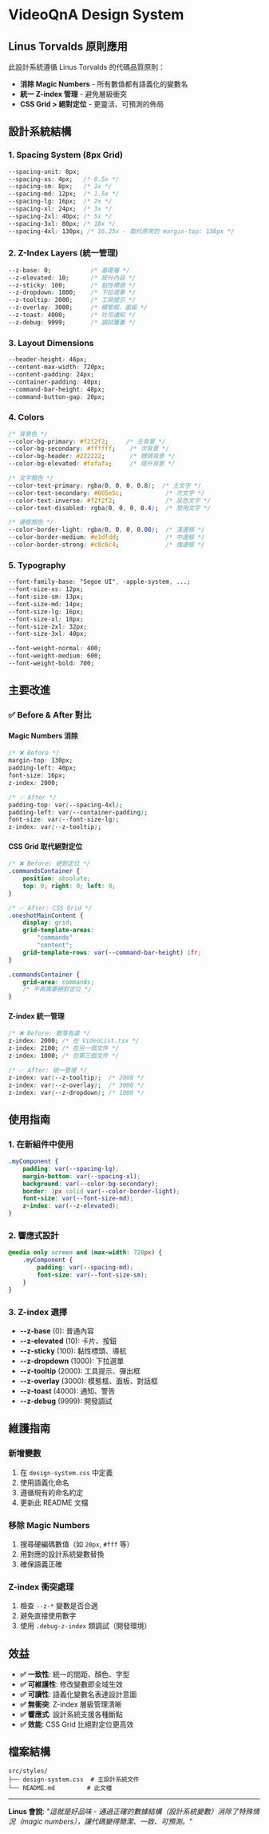 # VideoQnA Design System

## Linus Torvalds 原則應用

此設計系統遵循 Linus Torvalds 的代碼品質原則：
- **消除 Magic Numbers** - 所有數值都有語義化的變數名
- **統一 Z-index 管理** - 避免層級衝突
- **CSS Grid > 絕對定位** - 更靈活、可預測的佈局

## 設計系統結構

### 1. Spacing System (8px Grid)
```css
--spacing-unit: 8px;
--spacing-xs: 4px;   /* 0.5x */
--spacing-sm: 8px;   /* 1x */
--spacing-md: 12px;  /* 1.5x */
--spacing-lg: 16px;  /* 2x */
--spacing-xl: 24px;  /* 3x */
--spacing-2xl: 40px; /* 5x */
--spacing-3xl: 80px; /* 10x */
--spacing-4xl: 130px; /* 16.25x - 取代原來的 margin-top: 130px */
```

### 2. Z-Index Layers (統一管理)
```css
--z-base: 0;           /* 基礎層 */
--z-elevated: 10;      /* 提升內容 */
--z-sticky: 100;       /* 黏性標頭 */
--z-dropdown: 1000;    /* 下拉選單 */
--z-tooltip: 2000;     /* 工具提示 */
--z-overlay: 3000;     /* 模態框、面板 */
--z-toast: 4000;       /* 吐司通知 */
--z-debug: 9999;       /* 調試覆蓋 */
```

### 3. Layout Dimensions
```css
--header-height: 46px;
--content-max-width: 720px;
--content-padding: 24px;
--container-padding: 40px;
--command-bar-height: 48px;
--command-button-gap: 20px;
```

### 4. Colors
```css
/* 背景色 */
--color-bg-primary: #f2f2f2;     /* 主背景 */
--color-bg-secondary: #ffffff;    /* 次背景 */
--color-bg-header: #222222;       /* 標頭背景 */
--color-bg-elevated: #fafafa;     /* 提升背景 */

/* 文字顏色 */
--color-text-primary: rgba(0, 0, 0, 0.8);  /* 主文字 */
--color-text-secondary: #605e5c;            /* 次文字 */
--color-text-inverse: #f2f2f2;              /* 反色文字 */
--color-text-disabled: rgba(0, 0, 0, 0.4);  /* 禁用文字 */

/* 邊框顏色 */
--color-border-light: rgba(0, 0, 0, 0.08);  /* 淺邊框 */
--color-border-medium: #e1dfdd;             /* 中邊框 */
--color-border-strong: #c8c6c4;             /* 強邊框 */
```

### 5. Typography
```css
--font-family-base: "Segoe UI", -apple-system, ...;
--font-size-xs: 12px;
--font-size-sm: 13px;
--font-size-md: 14px;
--font-size-lg: 16px;
--font-size-xl: 18px;
--font-size-2xl: 32px;
--font-size-3xl: 40px;

--font-weight-normal: 400;
--font-weight-medium: 600;
--font-weight-bold: 700;
```

## 主要改進

### ✅ Before & After 對比

#### Magic Numbers 消除
```css
/* ❌ Before */
margin-top: 130px;
padding-left: 40px;
font-size: 16px;
z-index: 2000;

/* ✅ After */
padding-top: var(--spacing-4xl);
padding-left: var(--container-padding);
font-size: var(--font-size-lg);
z-index: var(--z-tooltip);
```

#### CSS Grid 取代絕對定位
```css
/* ❌ Before: 絕對定位 */
.commandsContainer {
    position: absolute;
    top: 0; right: 0; left: 0;
}

/* ✅ After: CSS Grid */
.oneshotMainContent {
    display: grid;
    grid-template-areas: 
        "commands"
        "content";
    grid-template-rows: var(--command-bar-height) 1fr;
}

.commandsContainer {
    grid-area: commands;
    /* 不再需要絕對定位 */
}
```

#### Z-index 統一管理
```css
/* ❌ Before: 散落各處 */
z-index: 2000; /* 在 VideoList.tsx */
z-index: 2100; /* 在另一個文件 */
z-index: 1000; /* 在第三個文件 */

/* ✅ After: 統一管理 */
z-index: var(--z-tooltip);  /* 2000 */
z-index: var(--z-overlay);  /* 3000 */
z-index: var(--z-dropdown); /* 1000 */
```

## 使用指南

### 1. 在新組件中使用
```css
.myComponent {
    padding: var(--spacing-lg);
    margin-bottom: var(--spacing-xl);
    background: var(--color-bg-secondary);
    border: 1px solid var(--color-border-light);
    font-size: var(--font-size-md);
    z-index: var(--z-elevated);
}
```

### 2. 響應式設計
```css
@media only screen and (max-width: 720px) {
    .myComponent {
        padding: var(--spacing-md);
        font-size: var(--font-size-sm);
    }
}
```

### 3. Z-index 選擇
- **--z-base** (0): 普通內容
- **--z-elevated** (10): 卡片、按鈕
- **--z-sticky** (100): 黏性標頭、導航
- **--z-dropdown** (1000): 下拉選單
- **--z-tooltip** (2000): 工具提示、彈出框
- **--z-overlay** (3000): 模態框、面板、對話框
- **--z-toast** (4000): 通知、警告
- **--z-debug** (9999): 開發調試

## 維護指南

### 新增變數
1. 在 `design-system.css` 中定義
2. 使用語義化命名
3. 遵循現有的命名約定
4. 更新此 README 文檔

### 移除 Magic Numbers
1. 搜尋硬編碼數值（如 `20px`, `#fff` 等）
2. 用對應的設計系統變數替換
3. 確保語義正確

### Z-index 衝突處理
1. 檢查 `--z-*` 變數是否合適
2. 避免直接使用數字
3. 使用 `.debug-z-index` 類調試（開發環境）

## 效益

- **✅ 一致性**: 統一的間距、顏色、字型
- **✅ 可維護性**: 修改變數即全域生效
- **✅ 可讀性**: 語義化變數名表達設計意圖
- **✅ 無衝突**: Z-index 層級管理清晰
- **✅ 響應式**: 設計系統支援各種斷點
- **✅ 效能**: CSS Grid 比絕對定位更高效

## 檔案結構
```
src/styles/
├── design-system.css  # 主設計系統文件
└── README.md         # 此文檔
```

---

**Linus 會說**: *"這就是好品味 - 通過正確的數據結構（設計系統變數）消除了特殊情況（magic numbers），讓代碼變得簡潔、一致、可預測。"*